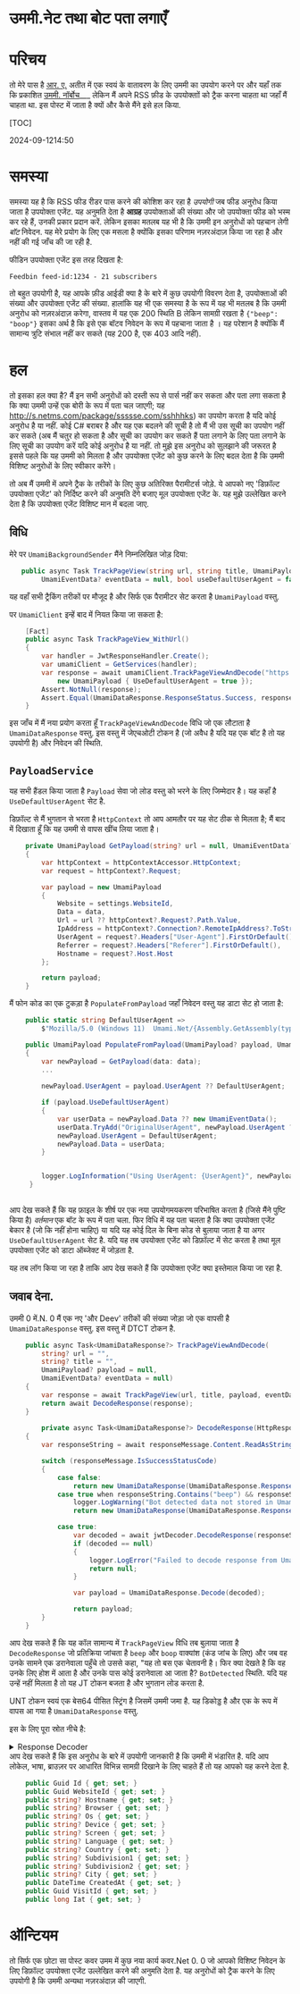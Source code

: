 # उममी.नेट तथा बोट पता लगाएँ

# परिचय

तो मेरे पास है [आर. ए.](/blog/category/Umami) अतीत में एक स्वयं के वातावरण के लिए उममी का उपयोग करने पर और यहाँ तक कि प्रकाशित [उममी. नॉर्बोच](https://www.nuget.org/packages/Umami.Net/)___ लेकिन मैं अपने RSS फ़ीड के उपयोक्ताों को ट्रैक करना चाहता था जहाँ मैं चाहता था. इस पोस्ट में जाता है क्यों और कैसे मैंने इसे हल किया.

[TOC]

<!--category-- ASP.NET, Umami -->
<datetime class="hidden">2024-09-1214:50</datetime>

# समस्या

समस्या यह है कि RSS फीड रीडर पास करने की कोशिश कर रहा है *उपयोगी* जब फीड अनुरोध किया जाता है उपयोक्ता एजेंट. यह अनुमति देता है **आग्रह** उपयोक्ताओं की संख्या और जो उपयोक्ता फीड को भस्म कर रहे हैं, उनकी प्रकार प्रदान करें. लेकिन इसका मतलब यह भी है कि उममी इन अनुरोधों को पहचान लेगी *बॉट* निवेदन. यह मेरे प्रयोग के लिए एक मसला है क्योंकि इसका परिणाम नज़रअंदाज़ किया जा रहा है और नहीं की गई जाँच की जा रही है.

फीडिन उपयोक्ता एजेंट इस तरह दिखता है:

```plaintext
Feedbin feed-id:1234 - 21 subscribers
```

तो बहुत उपयोगी है, यह आपके फ़ीड आईडी क्या है के बारे में कुछ उपयोगी विवरण देता है, उपयोक्ताओं की संख्या और उपयोक्ता एजेंट की संख्या. हालांकि यह भी एक समस्या है के रूप में यह भी मतलब है कि उममी अनुरोध को नज़रअंदाज़ करेगा, वास्तव में यह एक 200 स्थिति B लेकिन सामग्री रखता है `{"beep": "boop"}` इसका अर्थ है कि इसे एक बॉटव निवेदन के रूप में पहचाना जाता है । यह परेशान है क्योंकि मैं सामान्य त्रुटि संभाल नहीं कर सकते (यह 200 है, एक 403 आदि नहीं).

# हल

तो इसका हल क्या है? मैं इन सभी अनुरोधों को दस्ती रूप से पार्स नहीं कर सकता और पता लगा सकता है कि क्या उममी उन्हें एक बोरी के रूप में पता चल जाएगी; यह http://s.netms.com/package/ssssse.com/sshhhks) का उपयोग करता है यदि कोई अनुरोध है या नहीं. कोई C# बराबर है और यह एक बदलने की सूची है तो मैं भी उस सूची का उपयोग नहीं कर सकते (अब मैं चतुर हो सकता है और सूची का उपयोग कर सकते हैं पता लगाने के लिए पता लगाने के लिए सूची का उपयोग करें यदि कोई अनुरोध है या नहीं.
तो मुझे इस अनुरोध को सुलझाने की जरूरत है इससे पहले कि यह उममी को मिलता है और उपयोक्ता एजेंट को कुछ करने के लिए बदल देता है कि उममी विशिष्ट अनुरोधों के लिए स्वीकार करेंगे।

तो अब मैं उममी में अपने ट्रैक के तरीकों के लिए कुछ अतिरिक्त पैरामीटर्स जोड़े. ये आपको नए 'डिफ़ॉल्ट उपयोक्ता एजेंट' को निर्दिष्ट करने की अनुमति देंगे बजाए मूल उपयोक्ता एजेंट के. यह मुझे उल्लेखित करने देता है कि उपयोक्ता एजेंट विशिष्ट मान में बदला जाए.

## विधि

मेरे पर `UmamiBackgroundSender` मैंने निम्नलिखित जोड़ दिया:

```csharp
   public async Task TrackPageView(string url, string title, UmamiPayload? payload = null,
        UmamiEventData? eventData = null, bool useDefaultUserAgent = false)
```

यह वहाँ सभी ट्रैकिंग तरीकों पर मौजूद है और सिर्फ एक पैरामीटर सेट करता है `UmamiPayload` वस्तु.

पर `UmamiClient` इन्हें बाद में नियत किया जा सकता है:

```csharp
    [Fact]
    public async Task TrackPageView_WithUrl()
    {
        var handler = JwtResponseHandler.Create();
        var umamiClient = GetServices(handler);
        var response = await umamiClient.TrackPageViewAndDecode("https://example.com", "Example Page",
            new UmamiPayload { UseDefaultUserAgent = true });
        Assert.NotNull(response);
        Assert.Equal(UmamiDataResponse.ResponseStatus.Success, response.Status);
    }
```

इस जाँच में मैं नया प्रयोग करता हूँ `TrackPageViewAndDecode` विधि जो एक लौटाता है `UmamiDataResponse` वस्तु. इस वस्तु में जेएचओटी टोकन है (जो अवैध है यदि यह एक बॉट है तो यह उपयोगी है) और निवेदन की स्थिति.

## `PayloadService`

यह सभी हैंडल किया जाता है `Payload` सेवा जो लोड वस्तु को भरने के लिए जिम्मेदार है। यह कहाँ है `UseDefaultUserAgent` सेट है.

डिफ़ॉल्ट से मैं भुगतान से भरता है `HttpContext` तो आप आमतौर पर यह सेट ठीक से मिलता है; मैं बाद में दिखाता हूँ कि यह उममी से वापस खींच लिया जाता है।

```csharp
    private UmamiPayload GetPayload(string? url = null, UmamiEventData? data = null)
    {
        var httpContext = httpContextAccessor.HttpContext;
        var request = httpContext?.Request;

        var payload = new UmamiPayload
        {
            Website = settings.WebsiteId,
            Data = data,
            Url = url ?? httpContext?.Request?.Path.Value,
            IpAddress = httpContext?.Connection?.RemoteIpAddress?.ToString(),
            UserAgent = request?.Headers["User-Agent"].FirstOrDefault(),
            Referrer = request?.Headers["Referer"].FirstOrDefault(),
            Hostname = request?.Host.Host
        };

        return payload;
    }
```

मैं फोन कोड का एक टुकड़ा है `PopulateFromPayload` जहाँ निवेदन वस्तु यह डाटा सेट हो जाता है:

```csharp
    public static string DefaultUserAgent =>
        $"Mozilla/5.0 (Windows 11)  Umami.Net/{Assembly.GetAssembly(typeof(UmamiClient))!.GetName().Version}";

    public UmamiPayload PopulateFromPayload(UmamiPayload? payload, UmamiEventData? data)
    {
        var newPayload = GetPayload(data: data);
        ...
        
        newPayload.UserAgent = payload.UserAgent ?? DefaultUserAgent;

        if (payload.UseDefaultUserAgent)
        {
            var userData = newPayload.Data ?? new UmamiEventData();
            userData.TryAdd("OriginalUserAgent", newPayload.UserAgent ?? "");
            newPayload.UserAgent = DefaultUserAgent;
            newPayload.Data = userData;
        }


        logger.LogInformation("Using UserAgent: {UserAgent}", newPayload.UserAgent);
     }        
        
```

आप देख सकते हैं कि यह फ़ाइल के शीर्ष पर एक नया उपयोगमयकरण परिभाषित करता है (जिसे मैंने पुष्टि किया है) *वर्तमान* एक बॉट के रूप में पता चला. फिर विधि में यह पता चलता है कि क्या उपयोक्ता एजेंट बेकार है (जो कि नहीं होना चाहिए) या यदि यह कोई  दिल के बिना कोड से बुलाया जाता है या अगर `UseDefaultUserAgent` सेट है. यदि यह तब उपयोक्ता एजेंट को डिफ़ॉल्ट में सेट करता है तथा मूल उपयोक्ता एजेंट को डाटा ऑब्जेक्ट में जोड़ता है.

यह तब लॉग किया जा रहा है ताकि आप देख सकते हैं कि उपयोक्ता एजेंट क्या इस्तेमाल किया जा रहा है.

## जवाब देना.

उममी 0 में.N. 0 मैं एक नए 'और Deev' तरीकों की संख्या जोड़ा जो एक वापसी है `UmamiDataResponse` वस्तु. इस वस्तु में DTCT टोकन है.

```csharp
    public async Task<UmamiDataResponse?> TrackPageViewAndDecode(
        string? url = "",
        string? title = "",
        UmamiPayload? payload = null,
        UmamiEventData? eventData = null)
    {
        var response = await TrackPageView(url, title, payload, eventData);
        return await DecodeResponse(response);
    }
    
        private async Task<UmamiDataResponse?> DecodeResponse(HttpResponseMessage responseMessage)
    {
        var responseString = await responseMessage.Content.ReadAsStringAsync();

        switch (responseMessage.IsSuccessStatusCode)
        {
            case false:
                return new UmamiDataResponse(UmamiDataResponse.ResponseStatus.Failed);
            case true when responseString.Contains("beep") && responseString.Contains("boop"):
                logger.LogWarning("Bot detected data not stored in Umami");
                return new UmamiDataResponse(UmamiDataResponse.ResponseStatus.BotDetected);

            case true:
                var decoded = await jwtDecoder.DecodeResponse(responseString);
                if (decoded == null)
                {
                    logger.LogError("Failed to decode response from Umami");
                    return null;
                }

                var payload = UmamiDataResponse.Decode(decoded);

                return payload;
        }
    }
```

आप देख सकते हैं कि यह कॉल सामान्य में `TrackPageView` विधि तब बुलाया जाता है `DecodeResponse` जो प्रतिक्रिया जांचता है `beep` और `boop` वाक्यांश (कंड जांच के लिए) और जब वह उनके सामने एक डरानेवाला पहुँचे तो उससे कहा, "यह तो बस एक चेतावनी है। फिर क्या देखते है कि वह उनके लिए होश में आता है और उनके पास कोई डरानेवाला आ जाता है? `BotDetected` स्थिति. यदि यह उन्हें नहीं मिलता है तो यह JT टोकन बजता है और भुगतान लोड करता है.

UNT टोकन स्वयं एक बेस64 पीसित स्ट्रिंग है जिसमें उममी जमा है. यह डिकोड्ड है और एक के रूप में वापस आ गया है `UmamiDataResponse` वस्तु.

इस के लिए पूरा स्रोत नीचे है:

<details>
<summary>Response Decoder</summary>

```csharp
using System.IdentityModel.Tokens.Jwt;

namespace Umami.Net.Models;

public class UmamiDataResponse
{
    public enum ResponseStatus
    {
        Failed,
        BotDetected,
        Success
    }

    public UmamiDataResponse(ResponseStatus status)
    {
        Status = status;
    }

    public ResponseStatus Status { get; set; }

    public Guid Id { get; set; }
    public Guid WebsiteId { get; set; }
    public string? Hostname { get; set; }
    public string? Browser { get; set; }
    public string? Os { get; set; }
    public string? Device { get; set; }
    public string? Screen { get; set; }
    public string? Language { get; set; }
    public string? Country { get; set; }
    public string? Subdivision1 { get; set; }
    public string? Subdivision2 { get; set; }
    public string? City { get; set; }
    public DateTime CreatedAt { get; set; }
    public Guid VisitId { get; set; }
    public long Iat { get; set; }

    public static UmamiDataResponse Decode(JwtPayload? payload)
    {
        if (payload == null) return new UmamiDataResponse(ResponseStatus.Failed);
        payload.TryGetValue("visitId", out var visitIdObj);
        payload.TryGetValue("iat", out var iatObj);
        //This should only happen then the payload is dummy.
        if (payload.Count == 2)
        {
            var visitId = visitIdObj != null ? Guid.Parse(visitIdObj.ToString()!) : Guid.Empty;
            var iat = iatObj != null ? long.Parse(iatObj.ToString()!) : 0;

            return new UmamiDataResponse(ResponseStatus.Success)
            {
                VisitId = visitId,
                Iat = iat
            };
        }

        payload.TryGetValue("id", out var idObj);
        payload.TryGetValue("websiteId", out var websiteIdObj);
        payload.TryGetValue("hostname", out var hostnameObj);
        payload.TryGetValue("browser", out var browserObj);
        payload.TryGetValue("os", out var osObj);
        payload.TryGetValue("device", out var deviceObj);
        payload.TryGetValue("screen", out var screenObj);
        payload.TryGetValue("language", out var languageObj);
        payload.TryGetValue("country", out var countryObj);
        payload.TryGetValue("subdivision1", out var subdivision1Obj);
        payload.TryGetValue("subdivision2", out var subdivision2Obj);
        payload.TryGetValue("city", out var cityObj);
        payload.TryGetValue("createdAt", out var createdAtObj);

        return new UmamiDataResponse(ResponseStatus.Success)
        {
            Id = idObj != null ? Guid.Parse(idObj.ToString()!) : Guid.Empty,
            WebsiteId = websiteIdObj != null ? Guid.Parse(websiteIdObj.ToString()!) : Guid.Empty,
            Hostname = hostnameObj?.ToString(),
            Browser = browserObj?.ToString(),
            Os = osObj?.ToString(),
            Device = deviceObj?.ToString(),
            Screen = screenObj?.ToString(),
            Language = languageObj?.ToString(),
            Country = countryObj?.ToString(),
            Subdivision1 = subdivision1Obj?.ToString(),
            Subdivision2 = subdivision2Obj?.ToString(),
            City = cityObj?.ToString(),
            CreatedAt = createdAtObj != null ? DateTime.Parse(createdAtObj.ToString()!) : DateTime.MinValue,
            VisitId = visitIdObj != null ? Guid.Parse(visitIdObj.ToString()!) : Guid.Empty,
            Iat = iatObj != null ? long.Parse(iatObj.ToString()!) : 0
        };
    }
}
```

</details>
आप देख सकते हैं कि इस अनुरोध के बारे में उपयोगी जानकारी है कि उममी में भंडारित है. यदि आप लोकेल, भाषा, ब्राउज़र पर आधारित विभिन्न सामग्री दिखाने के लिए चाहते हैं तो यह आपको यह करने देता है.

```csharp
    public Guid Id { get; set; }
    public Guid WebsiteId { get; set; }
    public string? Hostname { get; set; }
    public string? Browser { get; set; }
    public string? Os { get; set; }
    public string? Device { get; set; }
    public string? Screen { get; set; }
    public string? Language { get; set; }
    public string? Country { get; set; }
    public string? Subdivision1 { get; set; }
    public string? Subdivision2 { get; set; }
    public string? City { get; set; }
    public DateTime CreatedAt { get; set; }
    public Guid VisitId { get; set; }
    public long Iat { get; set; }
```

# ऑन्टियम

तो सिर्फ एक छोटा सा पोस्ट कवर उमम में कुछ नया कार्य कवर.Net 0. 0 जो आपको विशिष्ट निवेदन के लिए डिफ़ॉल्ट उपयोक्ता एजेंट उल्लेखित करने की अनुमति देता है. यह अनुरोधों को ट्रैक करने के लिए उपयोगी है कि उममी अन्यथा नज़रअंदाज़ की जाएगी.